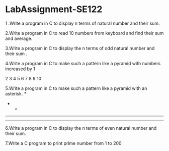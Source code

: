 # LabAssignment-SE122

1 .Write a program in C to display n terms of natural number and their sum.

2.Write a program in C to read 10 numbers from keyboard and find their sum and average.

3.Write a program in C to display the n terms of odd natural number and their sum .

4.Write a program in C to make such a pattern like a pyramid with numbers increased by 1

2 3
4 5 6
7 8 9 10

5.Write a program in C to make such a pattern like a pyramid with an asterisk.
   *
  * *
 * * *
* * * *

6.Write a program in C to display the n terms of even natural number and their sum.

7.Write a C program to print prime number from 1 to 200
